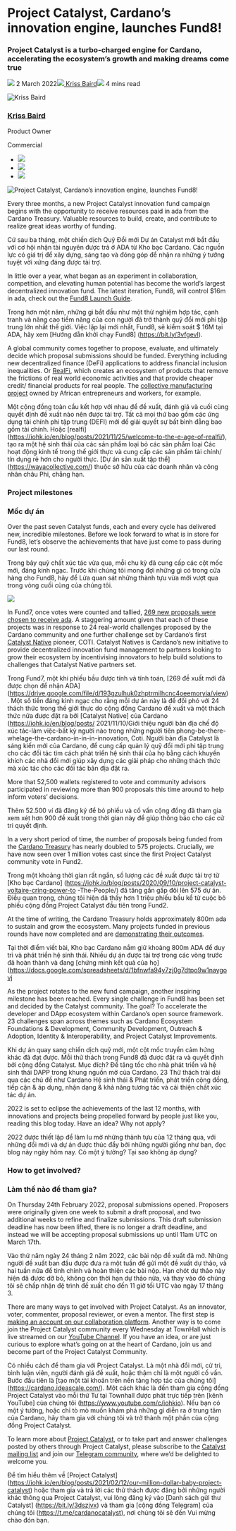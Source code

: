 # Project Catalyst, Cardano’s innovation engine, launches Fund8!
### **Project Catalyst is a turbo-charged engine for Cardano, accelerating the ecosystem’s growth and making dreams come true**
![](img/2022-03-02-project-catalyst-cardano-s-innovation-engine-launches-fund8.002.png) 2 March 2022![](img/2022-03-02-project-catalyst-cardano-s-innovation-engine-launches-fund8.002.png)[ Kriss Baird](tmp//en/blog/authors/kriss-braid/page-1/)![](img/2022-03-02-project-catalyst-cardano-s-innovation-engine-launches-fund8.003.png) 4 mins read

![Kriss Baird](img/2022-03-02-project-catalyst-cardano-s-innovation-engine-launches-fund8.004.png)[](tmp//en/blog/authors/kriss-braid/page-1/)
### [**Kriss Baird**](tmp//en/blog/authors/kriss-braid/page-1/)
Product Owner

Commercial

- ![](img/2022-03-02-project-catalyst-cardano-s-innovation-engine-launches-fund8.005.png)[](mailto:kriss.baird@iohk.io "Email")
- ![](img/2022-03-02-project-catalyst-cardano-s-innovation-engine-launches-fund8.006.png)[](tmp/linkedin.com/in/krissbaird "LinkedIn")
- ![](img/2022-03-02-project-catalyst-cardano-s-innovation-engine-launches-fund8.007.png)[](https://twitter.com/krissbaird "Twitter")

![Project Catalyst, Cardano’s innovation engine, launches Fund8!](img/2022-03-02-project-catalyst-cardano-s-innovation-engine-launches-fund8.008.jpeg)

Every three months, a new Project Catalyst innovation fund campaign begins with the opportunity to receive resources paid in ada from the Cardano Treasury. Valuable resources to build, create, and contribute to realize great ideas worthy of funding. 

Cứ sau ba tháng, một chiến dịch Quỹ Đổi mới Dự án Catalyst mới bắt đầu với cơ hội nhận tài nguyên được trả ở ADA từ Kho bạc Cardano.
Các nguồn lực có giá trị để xây dựng, sáng tạo và đóng góp để nhận ra những ý tưởng tuyệt vời xứng đáng được tài trợ.

In little over a year, what began as an experiment in collaboration, competition, and elevating human potential has become the world’s largest decentralized innovation fund. The latest iteration, Fund8, will control $16m in ada, check out the [Fund8 Launch Guide](https://bit.ly/3vFgEvl).

Trong hơn một năm, những gì bắt đầu như một thử nghiệm hợp tác, cạnh tranh và nâng cao tiềm năng của con người đã trở thành quỹ đổi mới phi tập trung lớn nhất thế giới.
Việc lặp lại mới nhất, Fund8, sẽ kiểm soát $ 16M tại ADA, hãy xem [Hướng dẫn khởi chạy Fund8] (https://bit.ly/3vfgevl).

A global community comes together to propose, evaluate, and ultimately decide which proposal submissions should be funded. Everything including new decentralized finance (DeFi) applications to address financial inclusion inequalities. Or [RealFi](https://iohk.io/en/blog/posts/2021/11/25/welcome-to-the-age-of-realfi/), which creates an ecosystem of products that remove the frictions of real world economic activities and that provide cheaper credit/ financial products for real people. The [collective manufacturing project](https://wayacollective.com/) owned by African entrepreneurs and workers, for example.

Một cộng đồng toàn cầu kết hợp với nhau để đề xuất, đánh giá và cuối cùng quyết định đề xuất nào nên được tài trợ.
Tất cả mọi thứ bao gồm các ứng dụng tài chính phi tập trung (DEFI) mới để giải quyết sự bất bình đẳng bao gồm tài chính.
Hoặc [realfi] (https://iohk.io/en/blog/posts/2021/11/25/welcome-to-the-e-age-of-realfi/), tạo ra một hệ sinh thái của các sản phẩm loại bỏ các sản phẩm loại
Các hoạt động kinh tế trong thế giới thực và cung cấp các sản phẩm tài chính/ tín dụng rẻ hơn cho người thực.
[Dự án sản xuất tập thể] (https://wayacollective.com/) thuộc sở hữu của các doanh nhân và công nhân châu Phi, chẳng hạn.

### **Project milestones**

### **Mốc dự án**

Over the past seven Catalyst funds, each and every cycle has delivered new, incredible milestones. Before we look forward to what is in store for Fund8, let’s observe the achievements that have just come to pass during our last round.

Trong bảy quỹ chất xúc tác vừa qua, mỗi chu kỳ đã cung cấp các cột mốc mới, đáng kinh ngạc.
Trước khi chúng tôi mong đợi những gì có trong cửa hàng cho Fund8, hãy để Lừa quan sát những thành tựu vừa mới vượt qua trong vòng cuối cùng của chúng tôi.

![](img/2022-03-02-project-catalyst-cardano-s-innovation-engine-launches-fund8.009.png)

In Fund7, once votes were counted and tallied, [269 new proposals were chosen to receive ada](https://drive.google.com/file/d/193GZulHuk0zhpTrMiLhcNC4OeEMoRyIa/view). A staggering amount given that each of these projects was in response to 24 real-world challenges proposed by the Cardano community and one further challenge set by Cardano’s first [Catalyst Native](https://iohk.io/en/blog/posts/2021/11/10/introducing-catalyst-natives-how-any-business-can-leverage-the-cardano-innovation-engine/) pioneer, COTI. Catalyst Natives is Cardano’s new initiative to provide decentralized innovation fund management to partners looking to grow their ecosystem by incentivising innovators to help build solutions to challenges that Catalyst Native partners set. 

Trong Fund7, một khi phiếu bầu được tính và tính toán, [269 đề xuất mới đã được chọn để nhận ADA] (https://drive.google.com/file/d/193gzulhuk0zhptrmilhcnc4oeemoryia/view).
Một số tiền đáng kinh ngạc cho rằng mỗi dự án này là để đối phó với 24 thách thức trong thế giới thực do cộng đồng Cardano đề xuất và một thách thức nữa được đặt ra bởi [Catalyst Native] của Cardano (https://iohk.io/en/blog/posts/
2021/11/10/Giới thiệu người bản địa chế độ xúc tác-làm việc-bất kỳ người nào trong những người tiên phong-be-there-whelage-the-cardano-in-in-in-innovation, Coti.
Người bản địa Catalyst là sáng kiến mới của Cardano, để cung cấp quản lý quỹ đổi mới phi tập trung cho các đối tác tìm cách phát triển hệ sinh thái của họ bằng cách khuyến khích các nhà đổi mới giúp xây dựng các giải pháp cho những thách thức mà xúc tác cho các đối tác bản địa đặt ra.

More that 52,500 wallets registered to vote and community advisors participated in reviewing more than 900 proposals this time around to help inform voters’ decisions. 

Thêm 52.500 ví đã đăng ký để bỏ phiếu và cố vấn cộng đồng đã tham gia xem xét hơn 900 đề xuất trong thời gian này để giúp thông báo cho các cử tri quyết định.

In a very short period of time, the number of proposals being funded from the [Cardano Treasury](https://iohk.io/blog/posts/2020/09/10/project-catalyst-voltaire-bring-power-to-the-people/) has nearly doubled to 575 projects. Crucially, we have now seen over 1 million votes cast since the first Project Catalyst community vote in Fund2. 

Trong một khoảng thời gian rất ngắn, số lượng các đề xuất được tài trợ từ [Kho bạc Cardano] (https://iohk.io/blog/posts/2020/09/10/project-catalyst-voltaire-cring-power-to
-The-People/) đã tăng gần gấp đôi lên 575 dự án.
Điều quan trọng, chúng tôi hiện đã thấy hơn 1 triệu phiếu bầu kể từ cuộc bỏ phiếu cộng đồng Project Catalyst đầu tiên trong Fund2.

At the time of writing, the Cardano Treasury holds approximately 800m ada to sustain and grow the ecosystem. Many projects funded in previous rounds have now completed and are [demonstrating their outcomes](https://docs.google.com/spreadsheets/d/1bfnWFa94Y7Zj0G7dtpo9W1nAYGovJbswipxiHT4UE3g/edit#gid=416498551). 

Tại thời điểm viết bài, Kho bạc Cardano nắm giữ khoảng 800m ADA để duy trì và phát triển hệ sinh thái.
Nhiều dự án được tài trợ trong các vòng trước đã hoàn thành và đang [chứng minh kết quả của họ] (https://docs.google.com/spreadsheets/d/1bfnwfa94y7zj0g7dtpo9w1naygovj

As the project rotates to the new fund campaign, another inspiring milestone has been reached. Every single challenge in Fund8 has been set and decided by the Catalyst community. The goal? To accelerate the developer and DApp ecosystem within Cardano’s open source framework. 23 challenges span across themes such as Cardano Ecosystem Foundations & Development, Community Development, Outreach & Adoption, Identity & Interoperability, and Project Catalyst Improvements. 

Khi dự án quay sang chiến dịch quỹ mới, một cột mốc truyền cảm hứng khác đã đạt được.
Mỗi thử thách trong Fund8 đã được đặt ra và quyết định bởi cộng đồng Catalyst.
Mục đích?
Để tăng tốc cho nhà phát triển và hệ sinh thái DAPP trong khung nguồn mở của Cardano.
23 Thử thách trải dài qua các chủ đề như Cardano Hệ sinh thái & Phát triển, phát triển cộng đồng, tiếp cận & áp dụng, nhận dạng & khả năng tương tác và cải thiện chất xúc tác dự án.

2022 is set to eclipse the achievements of the last 12 months, with innovations and projects being propelled forward by people just like you, reading this blog today. Have an idea? Why not apply?

2022 được thiết lập để làm lu mờ những thành tựu của 12 tháng qua, với những đổi mới và dự án được thúc đẩy bởi những người giống như bạn, đọc blog này ngày hôm nay.
Có một ý tưởng?
Tại sao không áp dụng?

### **How to get involved?**

### **Làm thế nào để tham gia?**

On Thursday 24th February 2022, proposal submissions opened. Proposers were originally given one week to submit a draft proposal, and two additional weeks to refine and finalize submissions. This draft submission deadline has now been lifted, there is no longer a draft deadline, and instead we will be accepting proposal submissions up until 11am UTC on March 17th.

Vào thứ năm ngày 24 tháng 2 năm 2022, các bài nộp đề xuất đã mở.
Những người đề xuất ban đầu được đưa ra một tuần để gửi một đề xuất dự thảo, và hai tuần nữa để tinh chỉnh và hoàn thiện các bài nộp.
Hạn chót dự thảo này hiện đã được dỡ bỏ, không còn thời hạn dự thảo nữa, và thay vào đó chúng tôi sẽ chấp nhận đệ trình đề xuất cho đến 11 giờ tối UTC vào ngày 17 tháng 3.

There are many ways to get involved with Project Catalyst. As an innovator, voter, commenter, proposal reviewer, or even a mentor. The first step is [making an account on our collaboration platform](https://cardano.ideascale.com/). Another way is to come join the Project Catalyst community every Wednesday at TownHall which is live streamed on our [YouTube Channel](https://www.youtube.com/c/IohkIo). If you have an idea, or are just curious to explore what’s going on at the heart of Cardano, join us and become part of the Project Catalyst Community. 

Có nhiều cách để tham gia với Project Catalyst.
Là một nhà đổi mới, cử tri, bình luận viên, người đánh giá đề xuất, hoặc thậm chí là một người cố vấn.
Bước đầu tiên là [tạo một tài khoản trên nền tảng hợp tác của chúng tôi] (https://cardano.ideascale.com/).
Một cách khác là đến tham gia cộng đồng Project Catalyst vào mỗi thứ Tư tại Townhall được phát trực tiếp trên [kênh YouTube] của chúng tôi (https://www.youtube.com/c/iohkio).
Nếu bạn có một ý tưởng, hoặc chỉ tò mò muốn khám phá những gì diễn ra ở trung tâm của Cardano, hãy tham gia với chúng tôi và trở thành một phần của cộng đồng Project Catalyst.

To learn more about [Project Catalyst](https://iohk.io/en/blog/posts/2021/02/12/our-million-dollar-baby-project-catalyst), or to take part and answer challenges posted by others through Project Catalyst, please subscribe to the [Catalyst mailing list](https://bit.ly/3dSZJvx) and join our [Telegram community](https://t.me/cardanocatalyst), where we’d be delighted to welcome you.

Để tìm hiểu thêm về [Project Catalyst] (https://iohk.io/en/blog/posts/2021/02/12/our-million-dollar-baby-project-catalyst) hoặc tham gia và trả lời các thử thách được đăng
bởi những người khác thông qua Project Catalyst, vui lòng đăng ký vào [Danh sách gửi thư Catalyst] (https://bit.ly/3dszjvx) và tham gia [cộng đồng Telegram] của chúng tôi (https://t.me/cardanocatalyst), nơi chúng tôi sẽ đến
Vui mừng chào đón bạn.

